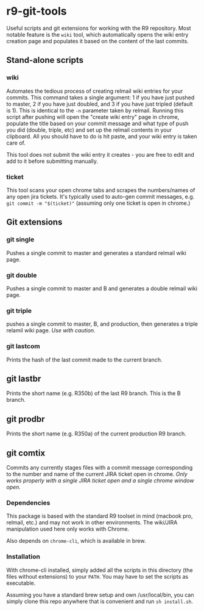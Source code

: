 # r9-git-tools
Useful scripts and git extensions for working with the R9 repository. Most notable feature is the `wiki` tool, which automatically opens the wiki entry creation page and populates it based on the content of the last commits.

## Stand-alone scripts

### wiki
Automates the tedious process of creating relmail wiki entries for your commits. This command takes a single argument: 1 if you have just pushed to master, 2 if you have just doubled, and 3 if you have just tripled (default is 1). This is identical to the `-n` parameter taken by relmail. Running this script after pushing will open the "create wiki entry" page in chrome, populate the title based on your commit message and what type of push you did (double, triple, etc) and set up the relmail contents in your clipboard. All you should have to do is hit paste, and your wiki entry is taken care of.

This tool does not submit the wiki entry it creates - you are free to edit and add to it before submitting manually.

### ticket
This tool scans your open chrome tabs and scrapes the numbers/names of any open jira tickets. It's typically used to auto-gen commit messages, e.g. `git commit -m "$(ticket)"` (assuming only one ticket is open in chrome.)

## Git extensions

### git single
Pushes a single commit to master and generates a standard relmail wiki page.

### git double
Pushes a single commit to master and B and generates a double relmail wiki page.

### git triple
pushes a single commit to master, B, and production, then generates a triple relamil wiki page. *Use with caution.*

### git lastcom
Prints the hash of the last commit made to the current branch.

## git lastbr
Prints the short name (e.g. R350b) of the last R9 branch. This is the B branch.

## git prodbr
Prints the short name (e.g. R350a) of the current production R9 branch.

## git comtix
Commits any currently stages files with a commit message corresponding to the number and name of the current JIRA ticket open in chrome. *Only works properly with a single JIRA ticket open and a single chrome window open.*

### Dependencies
This package is based with the standard R9 toolset in mind (macbook pro, relmail, etc.) and may not work in other environments. The wiki/JIRA manipulation used here only works with Chrome.

Also depends on `chrome-cli`, which is available in brew. 

### Installation

With chrome-cli installed, simply added all the scripts in this directory (the files without extensions) to your `PATH`. You may have to set the scripts as executable.

Assuming you have a standard brew setup and own /usr/local/bin, you can simply clone this repo anywhere that is convenient and run `sh install.sh`.
